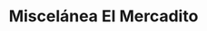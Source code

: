 ---
title: "Miscelánea El Mercadito"
url: /san-juan-del-sur/miscelanea-el-mercadito/
shop: Lebensmittel
---